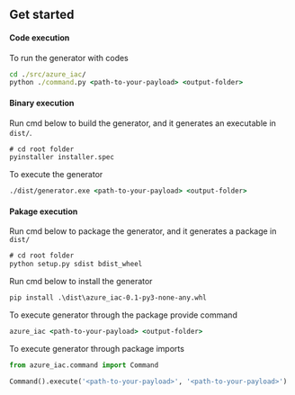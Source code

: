 ## Get started

#### Code execution

To run the generator with codes

```cmd
cd ./src/azure_iac/
python ./command.py <path-to-your-payload> <output-folder>
```

#### Binary execution

Run cmd below to build the generator, and it generates an executable in `dist/`.

```cmd
# cd root folder
pyinstaller installer.spec
```

To execute the generator

```cmd
./dist/generator.exe <path-to-your-payload> <output-folder>
```

#### Pakage execution

Run cmd below to package the generator, and it generates a package in `dist/`

```cmd
# cd root folder
python setup.py sdist bdist_wheel
```

Run cmd below to install the generator

```cmd
pip install .\dist\azure_iac-0.1-py3-none-any.whl
```

To execute generator through the package provide command

```cmd
azure_iac <path-to-your-payload> <output-folder>
```

To execute generator through package imports

```python
from azure_iac.command import Command

Command().execute('<path-to-your-payload>', '<path-to-your-payload>')
```
